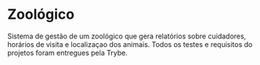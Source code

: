 # Zoológico
Sistema de gestão de um zoológico que gera relatórios sobre cuidadores, horários de visita e localizaçao dos animais. Todos os testes e requisitos do projetos foram entregues pela Trybe.